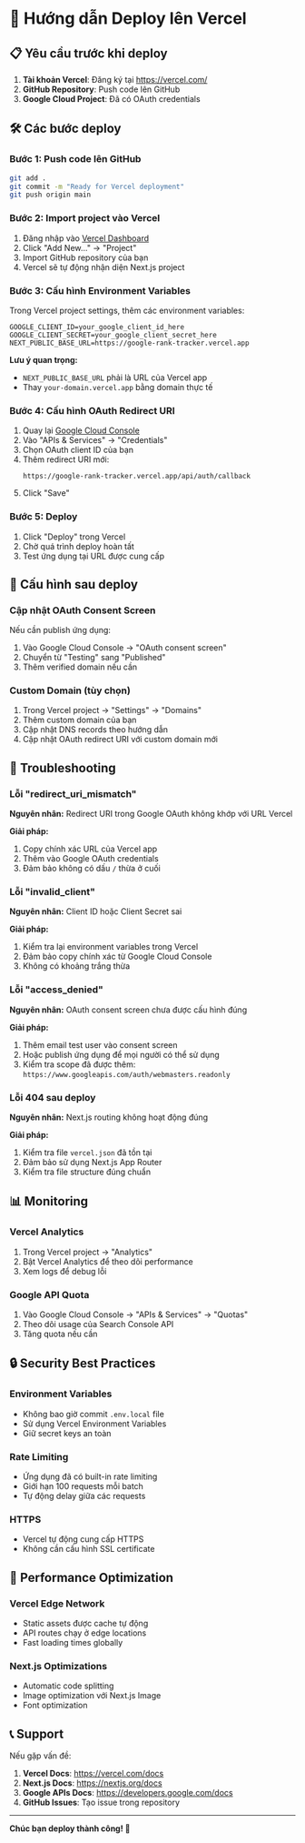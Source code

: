 # 🚀 Hướng dẫn Deploy lên Vercel

## 📋 Yêu cầu trước khi deploy

1. **Tài khoản Vercel**: Đăng ký tại https://vercel.com/
2. **GitHub Repository**: Push code lên GitHub
3. **Google Cloud Project**: Đã có OAuth credentials

## 🛠️ Các bước deploy

### Bước 1: Push code lên GitHub

```bash
git add .
git commit -m "Ready for Vercel deployment"
git push origin main
```

### Bước 2: Import project vào Vercel

1. Đăng nhập vào [Vercel Dashboard](https://vercel.com/dashboard)
2. Click "Add New..." → "Project"
3. Import GitHub repository của bạn
4. Vercel sẽ tự động nhận diện Next.js project

### Bước 3: Cấu hình Environment Variables

Trong Vercel project settings, thêm các environment variables:

```
GOOGLE_CLIENT_ID=your_google_client_id_here
GOOGLE_CLIENT_SECRET=your_google_client_secret_here
NEXT_PUBLIC_BASE_URL=https://google-rank-tracker.vercel.app
```

**Lưu ý quan trọng:**
- `NEXT_PUBLIC_BASE_URL` phải là URL của Vercel app
- Thay `your-domain.vercel.app` bằng domain thực tế

### Bước 4: Cấu hình OAuth Redirect URI

1. Quay lại [Google Cloud Console](https://console.cloud.google.com/)
2. Vào "APIs & Services" → "Credentials"
3. Chọn OAuth client ID của bạn
4. Thêm redirect URI mới:
   ```
   https://google-rank-tracker.vercel.app/api/auth/callback
   ```
5. Click "Save"

### Bước 5: Deploy

1. Click "Deploy" trong Vercel
2. Chờ quá trình deploy hoàn tất
3. Test ứng dụng tại URL được cung cấp

## 🔧 Cấu hình sau deploy

### Cập nhật OAuth Consent Screen

Nếu cần publish ứng dụng:

1. Vào Google Cloud Console → "OAuth consent screen"
2. Chuyển từ "Testing" sang "Published"
3. Thêm verified domain nếu cần

### Custom Domain (tùy chọn)

1. Trong Vercel project → "Settings" → "Domains"
2. Thêm custom domain của bạn
3. Cập nhật DNS records theo hướng dẫn
4. Cập nhật OAuth redirect URI với custom domain mới

## 🐛 Troubleshooting

### Lỗi "redirect_uri_mismatch"

**Nguyên nhân:** Redirect URI trong Google OAuth không khớp với URL Vercel

**Giải pháp:**
1. Copy chính xác URL của Vercel app
2. Thêm vào Google OAuth credentials
3. Đảm bảo không có dấu `/` thừa ở cuối

### Lỗi "invalid_client"

**Nguyên nhân:** Client ID hoặc Client Secret sai

**Giải pháp:**
1. Kiểm tra lại environment variables trong Vercel
2. Đảm bảo copy chính xác từ Google Cloud Console
3. Không có khoảng trắng thừa

### Lỗi "access_denied"

**Nguyên nhân:** OAuth consent screen chưa được cấu hình đúng

**Giải pháp:**
1. Thêm email test user vào consent screen
2. Hoặc publish ứng dụng để mọi người có thể sử dụng
3. Kiểm tra scope đã được thêm: `https://www.googleapis.com/auth/webmasters.readonly`

### Lỗi 404 sau deploy

**Nguyên nhân:** Next.js routing không hoạt động đúng

**Giải pháp:**
1. Kiểm tra file `vercel.json` đã tồn tại
2. Đảm bảo sử dụng Next.js App Router
3. Kiểm tra file structure đúng chuẩn

## 📊 Monitoring

### Vercel Analytics

1. Trong Vercel project → "Analytics"
2. Bật Vercel Analytics để theo dõi performance
3. Xem logs để debug lỗi

### Google API Quota

1. Vào Google Cloud Console → "APIs & Services" → "Quotas"
2. Theo dõi usage của Search Console API
3. Tăng quota nếu cần

## 🔒 Security Best Practices

### Environment Variables

- Không bao giờ commit `.env.local` file
- Sử dụng Vercel Environment Variables
- Giữ secret keys an toàn

### Rate Limiting

- Ứng dụng đã có built-in rate limiting
- Giới hạn 100 requests mỗi batch
- Tự động delay giữa các requests

### HTTPS

- Vercel tự động cung cấp HTTPS
- Không cần cấu hình SSL certificate

## 🚀 Performance Optimization

### Vercel Edge Network

- Static assets được cache tự động
- API routes chạy ở edge locations
- Fast loading times globally

### Next.js Optimizations

- Automatic code splitting
- Image optimization với Next.js Image
- Font optimization

## 📞 Support

Nếu gặp vấn đề:

1. **Vercel Docs**: https://vercel.com/docs
2. **Next.js Docs**: https://nextjs.org/docs
3. **Google APIs Docs**: https://developers.google.com/docs
4. **GitHub Issues**: Tạo issue trong repository

---

**Chúc bạn deploy thành công! 🎉**
